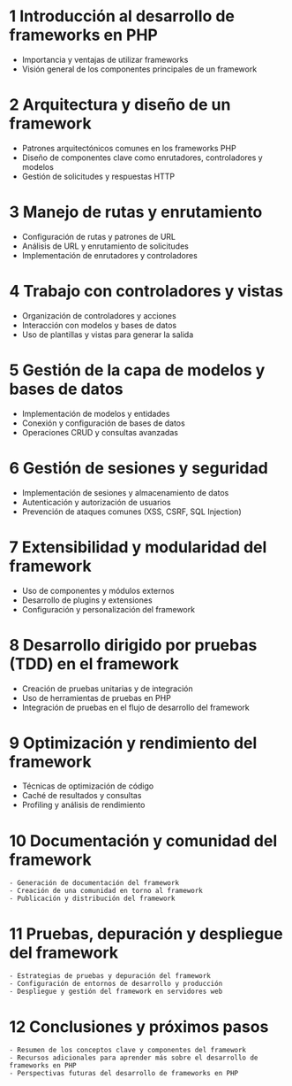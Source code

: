 # 1 Introducción al desarrollo de frameworks en PHP
-  Importancia y ventajas de utilizar frameworks
-  Visión general de los componentes principales de un framework

# 2 Arquitectura y diseño de un framework
-  Patrones arquitectónicos comunes en los frameworks PHP
-  Diseño de componentes clave como enrutadores, controladores y modelos
-  Gestión de solicitudes y respuestas HTTP

# 3 Manejo de rutas y enrutamiento
-  Configuración de rutas y patrones de URL
-  Análisis de URL y enrutamiento de solicitudes
-  Implementación de enrutadores y controladores

# 4 Trabajo con controladores y vistas
-  Organización de controladores y acciones
-  Interacción con modelos y bases de datos
-  Uso de plantillas y vistas para generar la salida

# 5 Gestión de la capa de modelos y bases de datos
-  Implementación de modelos y entidades
-  Conexión y configuración de bases de datos
-  Operaciones CRUD y consultas avanzadas

# 6 Gestión de sesiones y seguridad
-  Implementación de sesiones y almacenamiento de datos
-  Autenticación y autorización de usuarios
-  Prevención de ataques comunes (XSS, CSRF, SQL Injection)

# 7 Extensibilidad y modularidad del framework
-  Uso de componentes y módulos externos
-  Desarrollo de plugins y extensiones
-  Configuración y personalización del framework

# 8 Desarrollo dirigido por pruebas (TDD) en el framework
-  Creación de pruebas unitarias y de integración
-  Uso de herramientas de pruebas en PHP
-  Integración de pruebas en el flujo de desarrollo del framework

# 9 Optimización y rendimiento del framework
-  Técnicas de optimización de código
-  Caché de resultados y consultas
-  Profiling y análisis de rendimiento

# 10 Documentación y comunidad del framework
    - Generación de documentación del framework
    - Creación de una comunidad en torno al framework
    - Publicación y distribución del framework

# 11 Pruebas, depuración y despliegue del framework
    - Estrategias de pruebas y depuración del framework
    - Configuración de entornos de desarrollo y producción
    - Despliegue y gestión del framework en servidores web

# 12 Conclusiones y próximos pasos
    - Resumen de los conceptos clave y componentes del framework
    - Recursos adicionales para aprender más sobre el desarrollo de frameworks en PHP
    - Perspectivas futuras del desarrollo de frameworks en PHP
